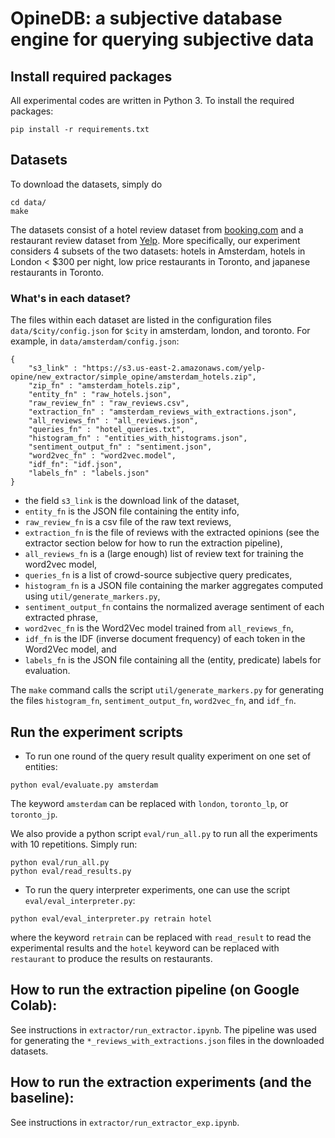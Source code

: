 # OpineDB: a subjective database engine for querying subjective data

## Install required packages

All experimental codes are written in Python 3. To install the required packages:

```
pip install -r requirements.txt
```

## Datasets

To download the datasets, simply do

```
cd data/
make
```

The datasets consist of a hotel review dataset from [booking.com](https://www.kaggle.com/jiashenliu/515k-hotel-reviews-data-in-europe) and a restaurant review dataset from [Yelp](https://www.yelp.com/dataset). More specifically, our experiment considers 4 subsets of the two datasets: hotels in Amsterdam, hotels in London < $300 per night, low price restaurants in Toronto, and japanese restaurants in Toronto.


### What's in each dataset?

The files within each dataset are listed in the configuration files ``data/$city/config.json`` for ``$city`` in amsterdam, london, and toronto. For example, in ``data/amsterdam/config.json``:

```
{
    "s3_link" : "https://s3.us-east-2.amazonaws.com/yelp-opine/new_extractor/simple_opine/amsterdam_hotels.zip",
    "zip_fn" : "amsterdam_hotels.zip",
    "entity_fn" : "raw_hotels.json",
    "raw_review_fn" : "raw_reviews.csv",
    "extraction_fn" : "amsterdam_reviews_with_extractions.json",
    "all_reviews_fn" : "all_reviews.json",
    "queries_fn" : "hotel_queries.txt", 
    "histogram_fn" : "entities_with_histograms.json",
    "sentiment_output_fn" : "sentiment.json",
    "word2vec_fn" : "word2vec.model",
    "idf_fn": "idf.json",
    "labels_fn" : "labels.json"
}
```

* the field ``s3_link`` is the download link of the dataset, 
* ``entity_fn`` is the JSON file containing the entity info,
* ``raw_review_fn`` is a csv file of the raw text reviews,
* ``extraction_fn`` is the file of reviews with the extracted opinions (see the extractor section below for how to run the extraction pipeline),
* ``all_reviews_fn`` is a (large enough) list of review text for training the word2vec model,
* ``queries_fn`` is a list of crowd-source subjective query predicates,
* ``histogram_fn`` is a JSON file containing the marker aggregates computed using ``util/generate_markers.py``,
* ``sentiment_output_fn`` contains the normalized average sentiment of each extracted phrase,
* ``word2vec_fn`` is the Word2Vec model trained from ``all_reviews_fn``,
* ``idf_fn`` is the IDF (inverse document frequency) of each token in the Word2Vec model, and
* ``labels_fn`` is the JSON file containing all the (entity, predicate) labels for evaluation.

The ``make`` command calls the script ``util/generate_markers.py`` for generating the files ``histogram_fn``, ``sentiment_output_fn``, ``word2vec_fn``, and ``idf_fn``.

## Run the experiment scripts

* To run one round of the query result quality experiment on one set of entities:

```
python eval/evaluate.py amsterdam
```

The keyword ``amsterdam`` can be replaced with ``london``, ``toronto_lp``, or ``toronto_jp``.

We also provide a python script ``eval/run_all.py`` to run all the experiments with 10 repetitions. Simply run:

```
python eval/run_all.py
python eval/read_results.py
```

* To run the query interpreter experiments, one can use the script ``eval/eval_interpreter.py``:

```
python eval/eval_interpreter.py retrain hotel
```

where the keyword ``retrain`` can be replaced with ``read_result`` to read the experimental results and the ``hotel`` keyword can be replaced with ``restaurant`` to produce the results on restaurants.


## How to run the extraction pipeline (on Google Colab):

See instructions in ``extractor/run_extractor.ipynb``. The pipeline was used for generating the ``*_reviews_with_extractions.json`` files in the downloaded datasets.

## How to run the extraction experiments (and the baseline):

See instructions in ``extractor/run_extractor_exp.ipynb``.
